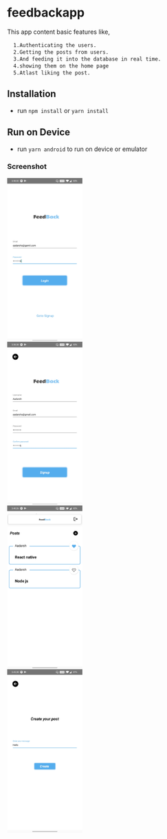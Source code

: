 # feedbackapp
This app content basic features like,

      1.Authenticating the users.
      2.Getting the posts from users.
      3.And feeding it into the database in real time.
      4.showing them on the home page
      5.Atlast liking the post.
## Installation

- run `npm install` or `yarn install`

## Run on Device

- run `yarn android` to run on device or emulator


 ### Screenshot
 <div style="display:grid">

<img src="feedback/feedbackapp/screenshots/Screenshot_20201029-153802.jpg" height="380px"/>
<img src="feedback/feedbackapp/screenshots/Screenshot_20201029-153839.jpg" height="380px"/>
<img src="feedback/feedbackapp/screenshots/Screenshot_20201029-154026.jpg" height="380px"/>
<img src="feedback/feedbackapp/screenshots/Screenshot_20201029-154539.jpg" height="380px"/>
</div>
